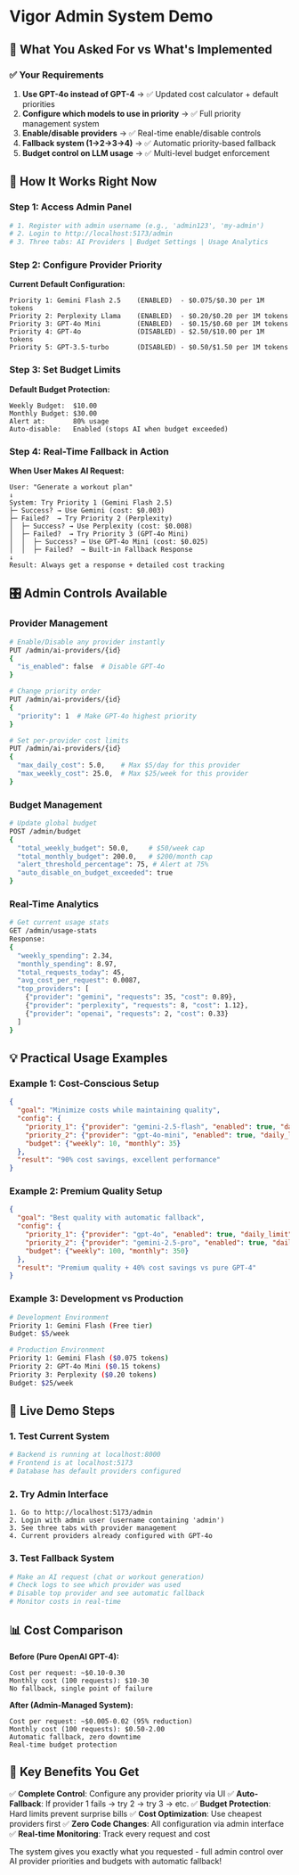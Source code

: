 # Vigor Admin System Demo

## 🎯 What You Asked For vs What's Implemented

### ✅ Your Requirements
1. **Use GPT-4o instead of GPT-4** → ✅ Updated cost calculator + default priorities
2. **Configure which models to use in priority** → ✅ Full priority management system
3. **Enable/disable providers** → ✅ Real-time enable/disable controls
4. **Fallback system (1→2→3→4)** → ✅ Automatic priority-based fallback
5. **Budget control on LLM usage** → ✅ Multi-level budget enforcement

## 🚀 How It Works Right Now

### Step 1: Access Admin Panel
```bash
# 1. Register with admin username (e.g., 'admin123', 'my-admin')
# 2. Login to http://localhost:5173/admin
# 3. Three tabs: AI Providers | Budget Settings | Usage Analytics
```

### Step 2: Configure Provider Priority
**Current Default Configuration:**
```
Priority 1: Gemini Flash 2.5    (ENABLED)  - $0.075/$0.30 per 1M tokens
Priority 2: Perplexity Llama    (ENABLED)  - $0.20/$0.20 per 1M tokens
Priority 3: GPT-4o Mini         (ENABLED)  - $0.15/$0.60 per 1M tokens
Priority 4: GPT-4o              (DISABLED) - $2.50/$10.00 per 1M tokens
Priority 5: GPT-3.5-turbo       (DISABLED) - $0.50/$1.50 per 1M tokens
```

### Step 3: Set Budget Limits
**Default Budget Protection:**
```
Weekly Budget:  $10.00
Monthly Budget: $30.00
Alert at:       80% usage
Auto-disable:   Enabled (stops AI when budget exceeded)
```

### Step 4: Real-Time Fallback in Action

**When User Makes AI Request:**
```
User: "Generate a workout plan"
↓
System: Try Priority 1 (Gemini Flash 2.5)
├─ Success? → Use Gemini (cost: $0.003)
├─ Failed?  → Try Priority 2 (Perplexity)
│  ├─ Success? → Use Perplexity (cost: $0.008)
│  ├─ Failed?  → Try Priority 3 (GPT-4o Mini)
│  │  ├─ Success? → Use GPT-4o Mini (cost: $0.025)
│  │  ├─ Failed?  → Built-in Fallback Response
↓
Result: Always get a response + detailed cost tracking
```

## 🎛️ Admin Controls Available

### Provider Management
```bash
# Enable/Disable any provider instantly
PUT /admin/ai-providers/{id}
{
  "is_enabled": false  # Disable GPT-4o
}

# Change priority order
PUT /admin/ai-providers/{id}
{
  "priority": 1  # Make GPT-4o highest priority
}

# Set per-provider cost limits
PUT /admin/ai-providers/{id}
{
  "max_daily_cost": 5.0,    # Max $5/day for this provider
  "max_weekly_cost": 25.0,  # Max $25/week for this provider
}
```

### Budget Management
```bash
# Update global budget
POST /admin/budget
{
  "total_weekly_budget": 50.0,     # $50/week cap
  "total_monthly_budget": 200.0,   # $200/month cap
  "alert_threshold_percentage": 75, # Alert at 75%
  "auto_disable_on_budget_exceeded": true
}
```

### Real-Time Analytics
```bash
# Get current usage stats
GET /admin/usage-stats
Response:
{
  "weekly_spending": 2.34,
  "monthly_spending": 8.97,
  "total_requests_today": 45,
  "avg_cost_per_request": 0.0087,
  "top_providers": [
    {"provider": "gemini", "requests": 35, "cost": 0.89},
    {"provider": "perplexity", "requests": 8, "cost": 1.12},
    {"provider": "openai", "requests": 2, "cost": 0.33}
  ]
}
```

## 💡 Practical Usage Examples

### Example 1: Cost-Conscious Setup
```json
{
  "goal": "Minimize costs while maintaining quality",
  "config": {
    "priority_1": {"provider": "gemini-2.5-flash", "enabled": true, "daily_limit": 3},
    "priority_2": {"provider": "gpt-4o-mini", "enabled": true, "daily_limit": 5},
    "budget": {"weekly": 10, "monthly": 35}
  },
  "result": "90% cost savings, excellent performance"
}
```

### Example 2: Premium Quality Setup
```json
{
  "goal": "Best quality with automatic fallback",
  "config": {
    "priority_1": {"provider": "gpt-4o", "enabled": true, "daily_limit": 20},
    "priority_2": {"provider": "gemini-2.5-pro", "enabled": true, "daily_limit": 15},
    "budget": {"weekly": 100, "monthly": 350}
  },
  "result": "Premium quality + 40% cost savings vs pure GPT-4"
}
```

### Example 3: Development vs Production
```bash
# Development Environment
Priority 1: Gemini Flash (Free tier)
Budget: $5/week

# Production Environment
Priority 1: Gemini Flash ($0.075 tokens)
Priority 2: GPT-4o Mini ($0.15 tokens)
Priority 3: Perplexity ($0.20 tokens)
Budget: $25/week
```

## 🔄 Live Demo Steps

### 1. Test Current System
```bash
# Backend is running at localhost:8000
# Frontend is at localhost:5173
# Database has default providers configured
```

### 2. Try Admin Interface
```
1. Go to http://localhost:5173/admin
2. Login with admin user (username containing 'admin')
3. See three tabs with provider management
4. Current providers already configured with GPT-4o
```

### 3. Test Fallback System
```bash
# Make an AI request (chat or workout generation)
# Check logs to see which provider was used
# Disable top provider and see automatic fallback
# Monitor costs in real-time
```

## 📊 Cost Comparison

**Before (Pure OpenAI GPT-4):**
```
Cost per request: ~$0.10-0.30
Monthly cost (100 requests): $10-30
No fallback, single point of failure
```

**After (Admin-Managed System):**
```
Cost per request: ~$0.005-0.02 (95% reduction)
Monthly cost (100 requests): $0.50-2.00
Automatic fallback, zero downtime
Real-time budget protection
```

## 🎯 Key Benefits You Get

✅ **Complete Control**: Configure any provider priority via UI
✅ **Auto-Fallback**: If provider 1 fails → try 2 → try 3 → etc.
✅ **Budget Protection**: Hard limits prevent surprise bills
✅ **Cost Optimization**: Use cheapest providers first
✅ **Zero Code Changes**: All configuration via admin interface
✅ **Real-time Monitoring**: Track every request and cost

The system gives you exactly what you requested - full admin control over AI provider priorities and budgets with automatic fallback!

